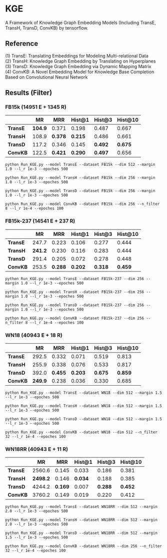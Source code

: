 # KGE
A Framework of Knowledge Graph Embedding Models (Including TransE, TransH, TransD, ConvKB) by tensorflow.

## Reference
(1) TransE: Translating Embeddings for Modeling Multi-relational Data   
(2) TransH: Knowledge Graph Embedding by Translating on Hyperplanes  
(3) TransD: Knowledge Graph Embedding via Dynamic Mapping Matrix  
(4) ConvKB: A Novel Embedding Model for Knowledge Base Completion Based on Convolutional Neural Network  

## Results (Filter)      
### FB15k (14951 E + 1345 R)
|            | **MR** | **MRR** |**Hist@1**|**Hist@3**|**Hist@10**|
|     --     |   --   |    --   |    --    |    --    |    --     |
| **TransE** | **104.9** | 0.371 | 0.198 | 0.487 | 0.667 |
| **TransH** | 108.9 | **0.378** | **0.215** | 0.486 | 0.661 |
| **TransD** | 117.2 | 0.346 | 0.145 | **0.492** | **0.675** |
| **ConvKB** | 122.5 | **0.421** | **0.290** | **0.497** | 0.656 |

```
python Run_KGE.py --model TransE --dataset FB15k --dim 512 --margin 1.0 --l_r 1e-3 --epoches 500
```
```
python Run_KGE.py --model TransH --dataset FB15k --dim 256 --margin 1.0 --l_r 1e-3 --epoches 500
```
```
python Run_KGE.py --model TransD --dataset FB15k --dim 256 --margin 1.0 --l_r 1e-3 --epoches 500
```
```
python Run_KGE.py --model ConvKB --dataset FB15k --dim 256 --n_filter 8 --l_r 1e-4 --epoches 100
```

### FB15k-237 (14541 E + 237 R)
|            | **MR** | **MRR** |**Hist@1**|**Hist@3**|**Hist@10**|
|     --     |   --   |    --   |    --    |    --    |    --     |
| **TransE** | 247.7 | 0.223 | 0.106 | 0.277 | 0.444 |
| **TransH** | **241.2** | 0.230 | 0.116 | 0.283 | 0.444 |
| **TransD** | 291.4 | 0.205 | 0.072 | 0.278 | 0.448 |
| **ConvKB** | 253.5 | **0.288** | **0.202** | **0.318** | **0.459** |

```
python Run_KGE.py --model TransE --dataset FB15k-237 --dim 256 --margin 1.0 --l_r 1e-3 --epoches 500
```
```
python Run_KGE.py --model TransH --dataset FB15k-237 --dim 256 --margin 1.0 --l_r 1e-3 --epoches 500
```
```
python Run_KGE.py --model TransD --dataset FB15k-237 --dim 256 --margin 1.0 --l_r 1e-3 --epoches 500
```
```
python Run_KGE.py --model ConvKB --dataset FB15k-237 --dim 256 --n_filter 8 --l_r 1e-4 --epoches 100
```

### WN18 (40943 E + 18 R)
|            | **MR** | **MRR** |**Hist@1**|**Hist@3**|**Hist@10**|
|     --     |   --   |    --   |    --    |    --    |    --     |
| **TransE** | 292.5 | 0.332 | 0.071 | 0.519 | 0.813 |
| **TransH** | 255.9 | 0.338 | 0.076 | 0.533 | 0.817 |
| **TransD** | 392.0 | **0.455** | **0.203** | **0.675** | **0.859** |
| **ConvKB** | **249.9** | 0.238 | 0.036 | 0.330 | 0.685 |

```
python Run_KGE.py --model TransE --dataset WN18 --dim 512 --margin 1.5 --l_r 1e-3 --epoches 500
```
```
python Run_KGE.py --model TransH --dataset WN18 --dim 512 --margin 1.5 --l_r 1e-3 --epoches 500
```
```
python Run_KGE.py --model TransD --dataset WN18 --dim 512 --margin 1.5 --l_r 1e-3 --epoches 500
```
```
python Run_KGE.py --model ConvKB --dataset WN18 --dim 512 --n_filter 32 --l_r 1e-4 --epoches 100
```

### WN18RR (40943 E + 11 R)
|            | **MR** | **MRR** |**Hist@1**|**Hist@3**|**Hist@10**|
|     --     |   --   |    --   |    --    |    --    |    --     |
| **TransE** | 2560.6 | 0.145 | 0.033 | 0.186 | 0.381 |
| **TransH** | **2498.2** | 0.146 | **0.034** | 0.188 | 0.385 |
| **TransD** | 4244.2 | **0.169** | 0.007 | **0.288** | **0.452** |
| **ConvKB** | 3760.2 | 0.149 | 0.019 | 0.220 | 0.412 |

```
python Run_KGE.py --model TransE --dataset WN18RR --dim 512 --margin 2.0 --l_r 1e-3 --epoches 500
```
```
python Run_KGE.py --model TransH --dataset WN18RR --dim 512 --margin 2.0 --l_r 1e-3 --epoches 500
```
```
python Run_KGE.py --model TransD --dataset WN18RR --dim 512 --margin 1.5 --l_r 1e-3 --epoches 500
```
```
python Run_KGE.py --model ConvKB --dataset WN18RR --dim 256 --n_filter 32 --l_r 1e-4 --epoches 100
```
